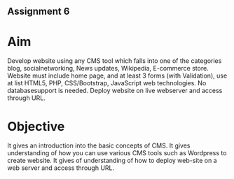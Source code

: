 ## Assignment 6
# Aim
Develop website using any CMS tool which falls into one of the categories blog, socialnetworking,
News updates, Wikipedia, E-commerce store. Website must include home page, and at least 3
forms (with Validation), use at list HTML5, PHP, CSS/Bootstrap, JavaScript web technologies. No
databasesupport is needed. Deploy website on live webserver and access through URL.
# Objective

It gives an introduction into the basic concepts of CMS.
It gives understanding of how you can use various CMS tools such as Wordpress to
create website.
It gives of understanding of how to deploy web-site on a web server and access
through URL.